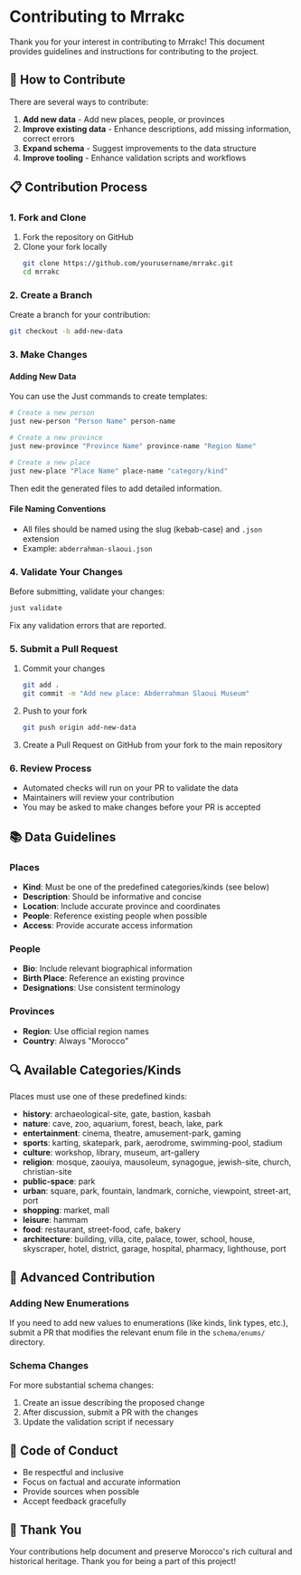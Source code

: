 # Contributing to Mrrakc

Thank you for your interest in contributing to Mrrakc! This document provides guidelines and instructions for contributing to the project.

## 🌟 How to Contribute

There are several ways to contribute:

1. **Add new data** - Add new places, people, or provinces
2. **Improve existing data** - Enhance descriptions, add missing information, correct errors
3. **Expand schema** - Suggest improvements to the data structure
4. **Improve tooling** - Enhance validation scripts and workflows

## 📋 Contribution Process

### 1. Fork and Clone

1. Fork the repository on GitHub
2. Clone your fork locally
   ```bash
   git clone https://github.com/yourusername/mrrakc.git
   cd mrrakc
   ```

### 2. Create a Branch

Create a branch for your contribution:

```bash
git checkout -b add-new-data
```

### 3. Make Changes

#### Adding New Data

You can use the Just commands to create templates:

```bash
# Create a new person
just new-person "Person Name" person-name

# Create a new province
just new-province "Province Name" province-name "Region Name"

# Create a new place
just new-place "Place Name" place-name "category/kind"
```

Then edit the generated files to add detailed information.

#### File Naming Conventions

- All files should be named using the slug (kebab-case) and `.json` extension
- Example: `abderrahman-slaoui.json`

### 4. Validate Your Changes

Before submitting, validate your changes:

```bash
just validate
```

Fix any validation errors that are reported.

### 5. Submit a Pull Request

1. Commit your changes
   ```bash
   git add .
   git commit -m "Add new place: Abderrahman Slaoui Museum"
   ```

2. Push to your fork
   ```bash
   git push origin add-new-data
   ```

3. Create a Pull Request on GitHub from your fork to the main repository

### 6. Review Process

- Automated checks will run on your PR to validate the data
- Maintainers will review your contribution
- You may be asked to make changes before your PR is accepted

## 📚 Data Guidelines

### Places

- **Kind**: Must be one of the predefined categories/kinds (see below)
- **Description**: Should be informative and concise
- **Location**: Include accurate province and coordinates
- **People**: Reference existing people when possible
- **Access**: Provide accurate access information

### People

- **Bio**: Include relevant biographical information
- **Birth Place**: Reference an existing province
- **Designations**: Use consistent terminology

### Provinces

- **Region**: Use official region names
- **Country**: Always "Morocco"

## 🔍 Available Categories/Kinds

Places must use one of these predefined kinds:

- **history**: archaeological-site, gate, bastion, kasbah
- **nature**: cave, zoo, aquarium, forest, beach, lake, park
- **entertainment**: cinema, theatre, amusement-park, gaming
- **sports**: karting, skatepark, park, aerodrome, swimming-pool, stadium
- **culture**: workshop, library, museum, art-gallery
- **religion**: mosque, zaouiya, mausoleum, synagogue, jewish-site, church, christian-site
- **public-space**: park
- **urban**: square, park, fountain, landmark, corniche, viewpoint, street-art, port
- **shopping**: market, mall
- **leisure**: hammam
- **food**: restaurant, street-food, cafe, bakery
- **architecture**: building, villa, cite, palace, tower, school, house, skyscraper, hotel, district, garage, hospital, pharmacy, lighthouse, port

## 🚀 Advanced Contribution

### Adding New Enumerations

If you need to add new values to enumerations (like kinds, link types, etc.), submit a PR that modifies the relevant enum file in the `schema/enums/` directory.

### Schema Changes

For more substantial schema changes:

1. Create an issue describing the proposed change
2. After discussion, submit a PR with the changes
3. Update the validation script if necessary

## 🤝 Code of Conduct

- Be respectful and inclusive
- Focus on factual and accurate information
- Provide sources when possible
- Accept feedback gracefully

## 🙏 Thank You

Your contributions help document and preserve Morocco's rich cultural and historical heritage. Thank you for being a part of this project!
